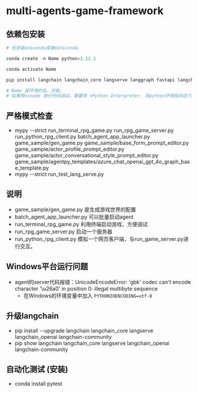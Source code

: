# multi-agents-game-framework

## 依赖包安装

```python
# 先安装anaconda或者miniconda

conda create -n Name python=3.12.2 

conda activate Name

pip install langchain langchain_core langserve langgraph fastapi langchain_openai sse_starlette faiss-cpu loguru mypy pandas openpyxl overrides Jinja2 jsonschema black pandas-stubs

# Name 是环境的名，任取。
# 如果用vscode 进行代码调试，需要用 >Python Interpreter. 将python环境指向这个Name代表的环境
```

## 严格模式检查
- mypy --strict run_terminal_rpg_game.py run_rpg_game_server.py run_python_rpg_client.py batch_agent_app_launcher.py game_sample/gen_game.py game_sample/base_form_prompt_editor.py game_sample/actor_profile_prompt_editor.py game_sample/actor_conversational_style_prompt_editor.py game_sample/agentpy_templates/azure_chat_openai_gpt_4o_graph_base_template.py
- mypy --strict run_test_lang_serve.py


## 说明
- game_sample/gen_game.py 是生成游戏世界的配置
- batch_agent_app_launcher.py 可以批量启动agent
- run_terminal_rpg_game.py 利用终端启动游戏，方便调试
- run_rpg_game_server.py 启动一个服务器
- run_python_rpg_client.py 模拟一个网页客户端，与run_game_server.py进行交互。

## Windows平台运行问题
- agent的server代码报错：UnicodeEncodeError: 'gbk' codec can't encode character '\u26a0' in position 0: illegal multibyte sequence 
    - 在Windows的环境变量中加入 `PYTHONIOENCODING=utf-8`


## 升级langchain
- pip install --upgrade langchain langchain_core langserve langchain_openai langchain-community 
- pip show langchain langchain_core langserve langchain_openai langchain-community

## 自动化测试 (安装)
- conda install pytest